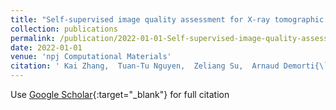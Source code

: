 ```yaml
---
title: "Self-supervised image quality assessment for X-ray tomographic images of Li-ion battery"
collection: publications
permalink: /publication/2022-01-01-Self-supervised-image-quality-assessment-for-X-ray-tomographic-images-of-Li-ion-battery
date: 2022-01-01
venue: 'npj Computational Materials'
citation: ' Kai Zhang,  Tuan-Tu Nguyen,  Zeliang Su,  Arnaud Demorti{\`e}re, &quot;Self-supervised image quality assessment for X-ray tomographic images of Li-ion battery.&quot; npj Computational Materials, 2022.'
---
```

Use [Google Scholar](https://scholar.google.com/scholar?q=Self+supervised+image+quality+assessment+for+X+ray+tomographic+images+of+Li+ion+battery){:target="_blank"} for full citation